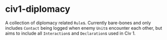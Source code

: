 # civ1-diplomacy

A collection of diplomacy related `Rule`s. Currently bare-bones and only includes `Contact` being logged when enemy
`Unit`s encounter each other, but aims to include all `Interaction`s and `Declaration`s used in Civ 1.
